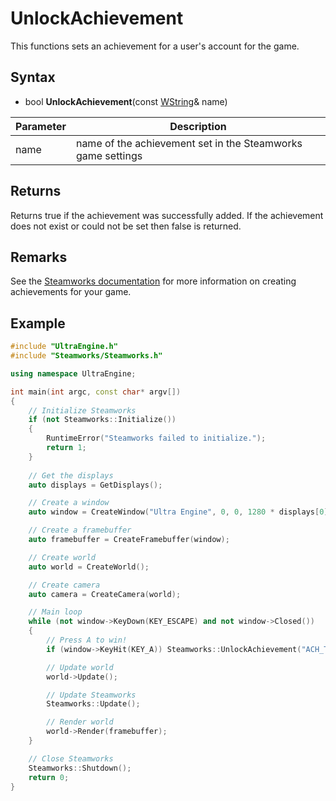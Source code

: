 # UnlockAchievement

This functions sets an achievement for a user's account for the game.

## Syntax

- bool **UnlockAchievement**(const [WString](WString.md)& name)

| Parameter | Description |
|---|---|
| name | name of the achievement set in the Steamworks game settings |

## Returns

Returns true if the achievement was successfully added. If the achievement does not exist or could not be set then false is returned.

## Remarks

See the [Steamworks documentation](https://partner.steamgames.com/doc/features/achievements/ach_guide) for more information on creating achievements for your game.

## Example

```c++
#include "UltraEngine.h"
#include "Steamworks/Steamworks.h"

using namespace UltraEngine;

int main(int argc, const char* argv[])
{
    // Initialize Steamworks
    if (not Steamworks::Initialize())
    {
        RuntimeError("Steamworks failed to initialize.");
        return 1;
    }
    
    // Get the displays
    auto displays = GetDisplays();

    // Create a window
    auto window = CreateWindow("Ultra Engine", 0, 0, 1280 * displays[0]->scale, 720 * displays[0]->scale, displays[0], WINDOW_CENTER | WINDOW_TITLEBAR);

    // Create a framebuffer
    auto framebuffer = CreateFramebuffer(window);

    // Create world
    auto world = CreateWorld();

    // Create camera
    auto camera = CreateCamera(world);

    // Main loop
    while (not window->KeyDown(KEY_ESCAPE) and not window->Closed())
    {
        // Press A to win!
        if (window->KeyHit(KEY_A)) Steamworks::UnlockAchievement("ACH_TRAVEL_FAR_SINGLE");

        // Update world
        world->Update();

        // Update Steamworks
        Steamworks::Update();

        // Render world
        world->Render(framebuffer);
    }

    // Close Steamworks
    Steamworks::Shutdown();
    return 0;
}
```
